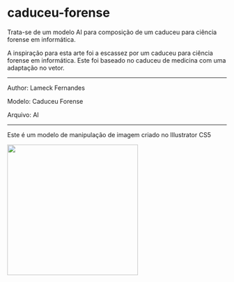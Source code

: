 # caduceu-forense
Trata-se de um modelo AI para composição de um caduceu para ciência forense em informática.

<p>A inspiração para esta arte foi a escassez por um caduceu para ciência forense em informática. Este foi baseado no caduceu de medicina com uma adaptação no vetor.</p>

<hr>
<p>Author: Lameck Fernandes</p>
<p>Modelo: Caduceu Forense</p>
<p>Arquivo: AI</p>

<hr>
<p>Este é um modelo de manipulação de imagem criado no Illustrator CS5</p>
<img src="https://preview.ibb.co/mJYt8k/forence_caduceu_2.png" width="300" height="300">
